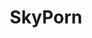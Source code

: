 ---
title: SkyPorn
crosslinks:
- PornOverlords
- u_imguralbumbot
- youtubefactsbot
- pics
- BrasilOnReddit
- Suomi
- ToyotaTacoma
- OldSchoolCelebs
- beach
- AerialPorn
- atoptics
- portugal
- SunriseSunset
- MassdropBot
- AvatarPorn
- Seattle
- VaporwaveAesthetics
- waterporn
- Vaporwave
- Firewatch
---